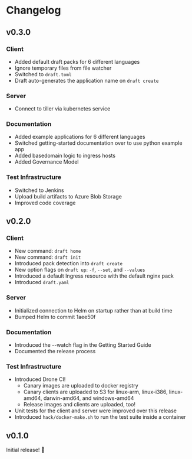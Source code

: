 # Changelog

## v0.3.0

### Client

* Added default draft packs for 6 different languages
* Ignore temporary files from file watcher
* Switched to `draft.toml`
* Draft auto-generates the application name on `draft create`

### Server

* Connect to tiller via kubernetes service

### Documentation

* Added example applications for 6 different languages
* Switched getting-started documentation over to use python example app
* Added basedomain logic to ingress hosts
* Added Governance Model

### Test Infrastructure

* Switched to Jenkins
* Upload build artifacts to Azure Blob Storage
* Improved code coverage

## v0.2.0

### Client

* New command: `draft home`
* New command: `draft init`
* Introduced pack detection into `draft create`
* New option flags on `draft up`: `-f`, `--set`, and `--values`
* Introduced a default Ingress resource with the default nginx pack
* Introduced `draft.yaml`

### Server

* Initialized connection to Helm on startup rather than at build time
* Bumped Helm to commit 1aee50f

### Documentation

* Introduced the --watch flag in the Getting Started Guide
* Documented the release process 

### Test Infrastructure

* Introduced Drone CI!
  * Canary images are uploaded to docker registry
  * Canary clients are uploaded to S3 for linux-arm, linux-i386, linux-amd64, darwin-amd64, and windows-amd64
  * Release images and clients are uploaded, too!
* Unit tests for the client and server were improved over this release
* Introduced `hack/docker-make.sh` to run the test suite inside a container

## v0.1.0

Initial release! :tada:
